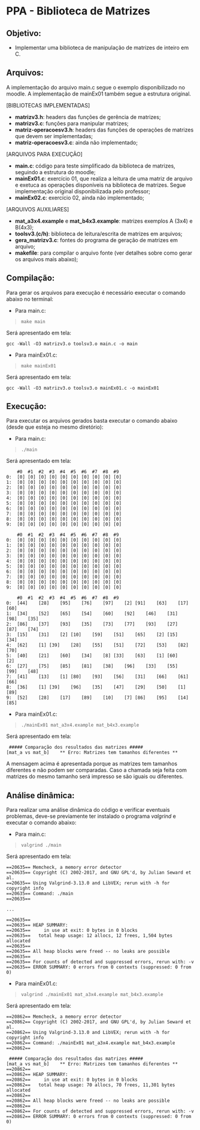 # PPA - Biblioteca de Matrizes

## Objetivo:
- Implementar uma biblioteca de manipulação de matrizes de inteiro em C.


## Arquivos:

A implementação do arquivo main.c segue o exemplo disponibilizado no moodle. A implementação de mainEx01 também segue a estrutura original.

[BIBLIOTECAS IMPLEMENTADAS]
- **matrizv3.h**: headers das funções de gerência de matrizes;
- **matrizv3.c**: funções para manipular matrizes;
- **matriz-operacoesv3.h**: headers das funções de operações de matrizes que devem ser implementadas;
- **matriz-operacoesv3.c**: ainda não implementado;

[ARQUIVOS PARA EXECUÇÃO]
- **main.c**: código para teste simplificado da biblioteca de matrizes, seguindo a estrutura do moodle;
- **mainEx01.c**: exercício 01, que realiza a leitura de uma matriz de arquivo e exetuca as operações disponíveis na biblioteca de matrizes. Segue implementação original disponibilizada pelo professor;
- **mainEx02.c**: exercício 02, ainda não implementado;

[ARQUIVOS AUXILIARES]
- **mat_a3x4.example** e **mat_b4x3.example**: matrizes exemplos A (3x4) e B(4x3);
- **toolsv3.(c/h)**: biblioteca de leitura/escrita de matrizes em arquivos;
- **gera_matrizv3.c**: fontes do programa de geração de matrizes em arquivo;
- **makefile**: para compilar o arquivo fonte (ver detalhes sobre como gerar os arquivos mais abaixo);

## Compilação:

Para gerar os arquivos para execução é necessário executar o comando abaixo no terminal:

- Para main.c:
> `make main`

Será apresentado em tela:
```
gcc -Wall -O3 matrizv3.o toolsv3.o main.c -o main
```

- Para mainEx01.c:
> `make mainEx01`

Será apresentado em tela:
```
gcc -Wall -O3 matrizv3.o toolsv3.o mainEx01.c -o mainEx01
```

## Execução:

Para executar os arquivos gerados basta executar o comando abaixo (desde que esteja no mesmo diretório):

- Para main.c:
> `./main`

Será apresentado em tela:
```
	#0	#1	#2	#3	#4	#5	#6	#7	#8	#9	
0:	[0]	[0]	[0]	[0]	[0]	[0]	[0]	[0]	[0]	[0]	
1:	[0]	[0]	[0]	[0]	[0]	[0]	[0]	[0]	[0]	[0]	
2:	[0]	[0]	[0]	[0]	[0]	[0]	[0]	[0]	[0]	[0]	
3:	[0]	[0]	[0]	[0]	[0]	[0]	[0]	[0]	[0]	[0]	
4:	[0]	[0]	[0]	[0]	[0]	[0]	[0]	[0]	[0]	[0]	
5:	[0]	[0]	[0]	[0]	[0]	[0]	[0]	[0]	[0]	[0]	
6:	[0]	[0]	[0]	[0]	[0]	[0]	[0]	[0]	[0]	[0]	
7:	[0]	[0]	[0]	[0]	[0]	[0]	[0]	[0]	[0]	[0]	
8:	[0]	[0]	[0]	[0]	[0]	[0]	[0]	[0]	[0]	[0]	
9:	[0]	[0]	[0]	[0]	[0]	[0]	[0]	[0]	[0]	[0]	

	#0	#1	#2	#3	#4	#5	#6	#7	#8	#9	
0:	[0]	[0]	[0]	[0]	[0]	[0]	[0]	[0]	[0]	[0]	
1:	[0]	[0]	[0]	[0]	[0]	[0]	[0]	[0]	[0]	[0]	
2:	[0]	[0]	[0]	[0]	[0]	[0]	[0]	[0]	[0]	[0]	
3:	[0]	[0]	[0]	[0]	[0]	[0]	[0]	[0]	[0]	[0]	
4:	[0]	[0]	[0]	[0]	[0]	[0]	[0]	[0]	[0]	[0]	
5:	[0]	[0]	[0]	[0]	[0]	[0]	[0]	[0]	[0]	[0]	
6:	[0]	[0]	[0]	[0]	[0]	[0]	[0]	[0]	[0]	[0]	
7:	[0]	[0]	[0]	[0]	[0]	[0]	[0]	[0]	[0]	[0]	
8:	[0]	[0]	[0]	[0]	[0]	[0]	[0]	[0]	[0]	[0]	
9:	[0]	[0]	[0]	[0]	[0]	[0]	[0]	[0]	[0]	[0]	

	#0	#1	#2	#3	#4	#5	#6	#7	#8	#9	
0:	[44]	[28]	[95]	[76]	[97]	[2]	[91]	[63]	[17]	[60]	
1:	[34]	[52]	[65]	[54]	[60]	[92]	[46]	[31]	[98]	[35]	
2:	[86]	[37]	[93]	[35]	[73]	[77]	[93]	[27]	[87]	[74]	
3:	[15]	[31]	[2]	[10]	[59]	[51]	[65]	[2]	[15]	[34]	
4:	[62]	[1]	[39]	[28]	[55]	[51]	[72]	[53]	[82]	[70]	
5:	[40]	[21]	[60]	[34]	[8]	[33]	[63]	[1]	[60]	[2]	
6:	[27]	[75]	[85]	[81]	[38]	[96]	[33]	[55]	[99]	[48]	
7:	[41]	[13]	[1]	[80]	[93]	[56]	[31]	[66]	[61]	[66]	
8:	[36]	[1]	[39]	[96]	[35]	[47]	[29]	[50]	[1]	[89]	
9:	[52]	[28]	[17]	[89]	[10]	[7]	[86]	[95]	[14]	[85]	
```

- Para mainEx01.c:
> `./mainEx01 mat_a3x4.example mat_b4x3.example`

Será apresentado em tela:
```
 ##### Comparação dos resultados das matrizes #####
[mat_a vs mat_b]	** Erro: Matrizes tem tamanhos diferentes **
```

A mensagem acima é apresentada porque as matrizes tem tamanhos diferentes e não podem ser comparadas. Caso a chamada seja feita com matrizes do mesmo tamanho será impresso se são iguais ou diferentes.


## Análise dinâmica:

Para realizar uma análise dinâmica do código e verificar eventuais problemas, deve-se previamente ter instalado o programa *valgrind* e executar o comando abaixo:

- Para main.c:
> `valgrind ./main`

Será apresentado em tela:
```
==20635== Memcheck, a memory error detector
==20635== Copyright (C) 2002-2017, and GNU GPL'd, by Julian Seward et al.
==20635== Using Valgrind-3.13.0 and LibVEX; rerun with -h for copyright info
==20635== Command: ./main
==20635== 

...

==20635== 
==20635== HEAP SUMMARY:
==20635==     in use at exit: 0 bytes in 0 blocks
==20635==   total heap usage: 12 allocs, 12 frees, 1,504 bytes allocated
==20635== 
==20635== All heap blocks were freed -- no leaks are possible
==20635== 
==20635== For counts of detected and suppressed errors, rerun with: -v
==20635== ERROR SUMMARY: 0 errors from 0 contexts (suppressed: 0 from 0)
```

- Para mainEx01.c:
> `valgrind ./mainEx01 mat_a3x4.example mat_b4x3.example`

Será apresentado em tela:
```
==20862== Memcheck, a memory error detector
==20862== Copyright (C) 2002-2017, and GNU GPL'd, by Julian Seward et al.
==20862== Using Valgrind-3.13.0 and LibVEX; rerun with -h for copyright info
==20862== Command: ./mainEx01 mat_a3x4.example mat_b4x3.example
==20862== 

 ##### Comparação dos resultados das matrizes #####
[mat_a vs mat_b]	** Erro: Matrizes tem tamanhos diferentes **
==20862== 
==20862== HEAP SUMMARY:
==20862==     in use at exit: 0 bytes in 0 blocks
==20862==   total heap usage: 70 allocs, 70 frees, 11,301 bytes allocated
==20862== 
==20862== All heap blocks were freed -- no leaks are possible
==20862== 
==20862== For counts of detected and suppressed errors, rerun with: -v
==20862== ERROR SUMMARY: 0 errors from 0 contexts (suppressed: 0 from 0)
```